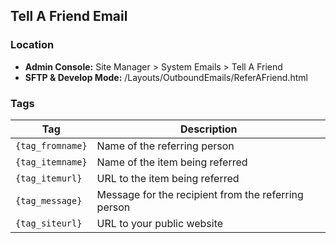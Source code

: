 ## Tell A Friend Email

### Location
* **Admin Console:** Site Manager > System Emails > Tell A Friend
* **SFTP & Develop Mode:** /Layouts/OutboundEmails/ReferAFriend.html

### Tags

Tag | Description
-------------- | -------------
`{tag_fromname}` |  Name of the referring person
`{tag_itemname}` |	Name of the item being referred
`{tag_itemurl}` |	URL to the item being referred
`{tag_message}` |	Message for the recipient from the referring person
`{tag_siteurl}` |	URL to your public website
